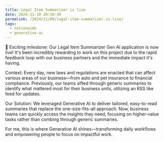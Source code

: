 ```yaml
---
title: Legal Item Summarizer is live
date: 2024-11-10 20:39:30
permalink: /2024/11/09/legal-item-summarizer-is-live/
tags:
  - nationwide
  - generative-ai
---
```


🎉 Exciting milestone: Our Legal Item Summarizer Gen AI application is now live! It's been incredibly rewarding to work on this project due to the rapid feedback loop with our business partners and the immediate impact it's having.

Context: Every day, new laws and regulations are enacted that can affect various areas of our business—from auto and pet insurance to financial compliance. Previously, our teams sifted through generic summaries to identify what mattered most for their business units, utilizing an RSS like feed for updates.

Our Solution: We leveraged Generative AI to deliver tailored, easy-to-read summaries that replace the one-size-fits-all approach. Now, business teams can quickly access the insights they need, focusing on higher-value tasks rather than combing through generic summaries.

For me, this is where Generative AI shines—transforming daily workflows and empowering people to focus on impactful work.
